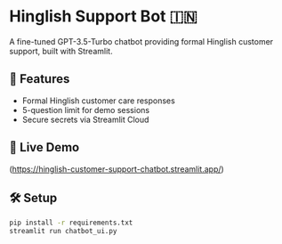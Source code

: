 # Hinglish Support Bot 🇮🇳

A fine-tuned GPT-3.5-Turbo chatbot providing formal Hinglish customer support, built with Streamlit.

## 🚀 Features
- Formal Hinglish customer care responses
- 5-question limit for demo sessions
- Secure secrets via Streamlit Cloud

## 🔗 Live Demo
(https://hinglish-customer-support-chatbot.streamlit.app/)
## 🛠 Setup

```bash
pip install -r requirements.txt
streamlit run chatbot_ui.py

